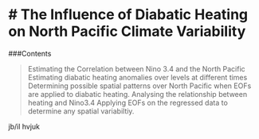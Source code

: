 # # The Influence of Diabatic Heating on North Pacific Climate Variability

###Contents
> Estimating the Correlation between Nino 3.4 and the North Pacific
> Estimating diabatic heating anomalies over levels at different times
> Determining possible spatial patterns over North Pacific when EOFs are applied to diabatic heating.
> Analysing the relationship between heating and Nino3.4
> Applying EOFs on the regressed data to determine any spatial variabiltiy. 

jb/il
hvjuk
